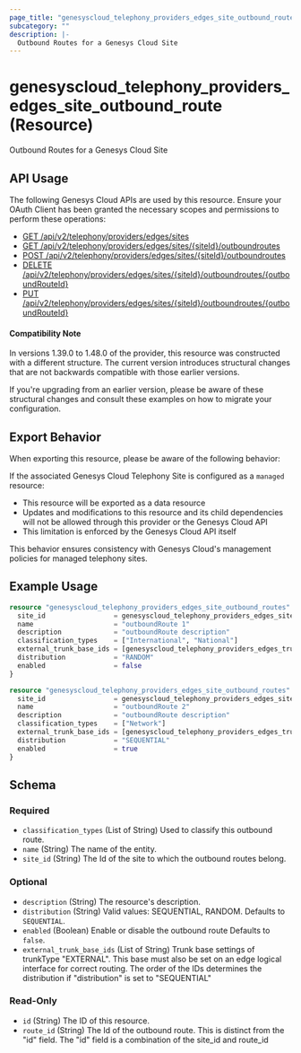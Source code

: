 ```yaml
---
page_title: "genesyscloud_telephony_providers_edges_site_outbound_route Resource - terraform-provider-genesyscloud"
subcategory: ""
description: |-
  Outbound Routes for a Genesys Cloud Site
---
```

# genesyscloud_telephony_providers_edges_site_outbound_route (Resource)

Outbound Routes for a Genesys Cloud Site

## API Usage
The following Genesys Cloud APIs are used by this resource. Ensure your OAuth Client has been granted the necessary scopes and permissions to perform these operations:

- [GET /api/v2/telephony/providers/edges/sites](https://developer.genesys.cloud/api/rest/v2/telephonyprovidersedge/#get-api-v2-telephony-providers-edges-sites)
- [GET /api/v2/telephony/providers/edges/sites/{siteId}/outboundroutes](https://developer.genesys.cloud/api/rest/v2/telephonyprovidersedge/#get-api-v2-telephony-providers-edges-sites--siteId--outboundroutes)
- [POST /api/v2/telephony/providers/edges/sites/{siteId}/outboundroutes](https://developer.genesys.cloud/api/rest/v2/telephonyprovidersedge/#post-api-v2-telephony-providers-edges-sites--siteId--outboundroutes)
- [DELETE /api/v2/telephony/providers/edges/sites/{siteId}/outboundroutes/{outboundRouteId}](https://developer.genesys.cloud/api/rest/v2/telephonyprovidersedge/#delete-api-v2-telephony-providers-edges-sites--siteId--outboundroutes--outboundRouteId-)
- [PUT /api/v2/telephony/providers/edges/sites/{siteId}/outboundroutes/{outboundRouteId}](https://developer.genesys.cloud/api/rest/v2/telephonyprovidersedge/#put-api-v2-telephony-providers-edges-sites--siteId--outboundroutes--outboundRouteId-)

#### Compatibility Note

In versions 1.39.0 to 1.48.0 of the provider, this resource was constructed with a different structure. The current version introduces structural changes that are not backwards compatible with those earlier versions.

If you're upgrading from an earlier version, please be aware of these structural changes and consult these examples on how to migrate your configuration.

## Export Behavior

When exporting this resource, please be aware of the following behavior:

If the associated Genesys Cloud Telephony Site is configured as a `managed` resource:

- This resource will be exported as a data resource
- Updates and modifications to this resource and its child dependencies will not be allowed through this provider or the Genesys Cloud API
- This limitation is enforced by the Genesys Cloud API itself

This behavior ensures consistency with Genesys Cloud's management policies for managed telephony sites.


## Example Usage

```terraform
resource "genesyscloud_telephony_providers_edges_site_outbound_routes" "site1-route1" {
  site_id                 = genesyscloud_telephony_providers_edges_site.site1.id
  name                    = "outboundRoute 1"
  description             = "outboundRoute description"
  classification_types    = ["International", "National"]
  external_trunk_base_ids = [genesyscloud_telephony_providers_edges_trunkbasesettings.trunk-base-settings1.id]
  distribution            = "RANDOM"
  enabled                 = false
}

resource "genesyscloud_telephony_providers_edges_site_outbound_routes" "site1-route2" {
  site_id                 = genesyscloud_telephony_providers_edges_site.site1.id
  name                    = "outboundRoute 2"
  description             = "outboundRoute description"
  classification_types    = ["Network"]
  external_trunk_base_ids = [genesyscloud_telephony_providers_edges_trunkbasesettings.trunk-base-settings2.id]
  distribution            = "SEQUENTIAL"
  enabled                 = true
}
```

<!-- schema generated by tfplugindocs -->
## Schema

### Required

- `classification_types` (List of String) Used to classify this outbound route.
- `name` (String) The name of the entity.
- `site_id` (String) The Id of the site to which the outbound routes belong.

### Optional

- `description` (String) The resource's description.
- `distribution` (String) Valid values: SEQUENTIAL, RANDOM. Defaults to `SEQUENTIAL`.
- `enabled` (Boolean) Enable or disable the outbound route Defaults to `false`.
- `external_trunk_base_ids` (List of String) Trunk base settings of trunkType "EXTERNAL". This base must also be set on an edge logical interface for correct routing. The order of the IDs determines the distribution if "distribution" is set to "SEQUENTIAL"

### Read-Only

- `id` (String) The ID of this resource.
- `route_id` (String) The Id of the outbound route. This is distinct from the "id" field. The "id" field is a combination of the site_id and route_id


